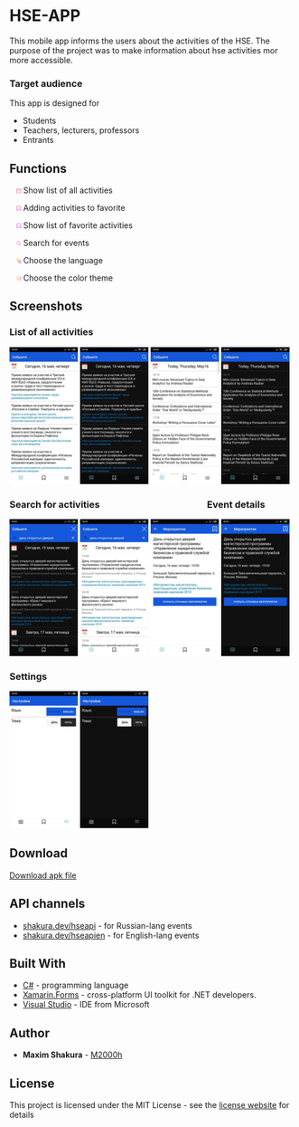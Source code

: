 # HSE-APP

This mobile app informs the users about the activities of the HSE. The purpose of the project was to make information about hse activities mor more accessible.

### Target audience

This app is designed for
* Students
* Teachers, lecturers, professors
* Entrants

## Functions

   <img src="/screenshots/calendar.png" width="1.75%" /> Show list of all activities

   <img src="/screenshots/Adding.png" width="1.75%" /> Adding activities to favorite

   <img src="/screenshots/Fav.png" width="1.75%" /> Show list of favorite activities

   <img src="/screenshots/Search.png" width="1.75%" /> Search for events

   <img src="/screenshots/Lang.png" width="1.75%" /> Choose the language

   <img src="/screenshots/Settings.png" width="1.75%" /> Choose the color theme

## Screenshots

### List of all activities

<p float="left">
  <img src="/screenshots/main_rus_white.jpg" width="24%" />
  <img src="/screenshots/main_rus_black.jpg" width="24%" />
  <img src="/screenshots/main_en_white.jpg" width="24%" />
  <img src="/screenshots/main_en_black.jpg" width="24%" />
</p>


### Search for activities                                                    Event details

<p float="left">
  <img src="/screenshots/search_rus_black.jpg" width="24%" />
  <img src="/screenshots/search_rus_white.jpg" width="24%" /> 
  <img src="/screenshots/event_white_rus.jpg" width="24%" />
  <img src="/screenshots/event_black.jpg" width="24%" />
</p>

### Settings

<p float="left">
  <img src="/screenshots/set_white.jpg" width="24%" />
  <img src="/screenshots/set_black.jpg" width="24%" />
</p>

## Download

[Download apk file](https://github.com/M2000h/HSE-APP/raw/master/HSEAPP.apk)

## API channels

* [shakura.dev/hseapi](shakura.dev/hseapi) - for Russian-lang events
* [shakura.dev/hseapien](shakura.dev/hseapien) - for English-lang events

## Built With

* [C#](https://docs.microsoft.com/en-us/dotnet/csharp/) - programming language
* [Xamarin.Forms](https://docs.microsoft.com/en-us/xamarin/xamarin-forms/) - cross-platform UI toolkit for .NET developers.
* [Visual Studio](visualstudio.microsoft.com) - IDE from Microsoft

## Author

* **Maxim Shakura** - [M2000h](https://github.com/M2000h)

## License

This project is licensed under the MIT License - see the [license website](https://opensource.org/licenses/MIT) for details
